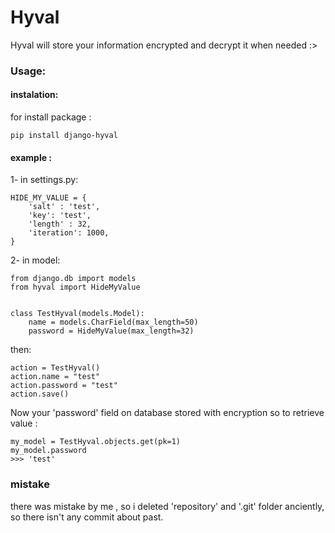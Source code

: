 # Hyval

Hyval will store your information encrypted and decrypt it when needed :>

### Usage:
#### instalation:

for install package :
```
pip install django-hyval
```

#### example :

1- in settings.py:

```
HIDE_MY_VALUE = {
	'salt' : 'test',
	'key': 'test',
	'length' : 32,
	'iteration': 1000,
}
```

2- in model:

```
from django.db import models
from hyval import HideMyValue


class TestHyval(models.Model):
    name = models.CharField(max_length=50)
    password = HideMyValue(max_length=32)
```

then:
```
action = TestHyval()
action.name = "test"
action.password = "test"
action.save()
```
Now your 'password' field on database stored with encryption so to retrieve value :

```
my_model = TestHyval.objects.get(pk=1)
my_model.password
>>> 'test'
```

### mistake
there was mistake by me , so i deleted 'repository' and '.git' folder anciently, so there isn't any commit about past.
